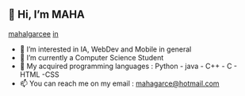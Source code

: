 ## 👋 Hi, I’m **MAHA**

[mahalgarcee](https://github.com/mahalgarcee) [in](https://www.linkedin.com/in/el-garce-maha-b96758206)
- 👀 I’m interested in IA, WebDev and Mobile in general
- 🌱 I’m currently a Computer Science Student
- 💞️ My acquired programming languages : Python - java - C++ - C - HTML -CSS 
- 📫 You can reach me on my email : mahagarce@hotmail.com

<!---
mahalgarcee/mahalgarcee is a ✨ special ✨ repository because its `README.md` (this file) appears on your GitHub profile.
You can click the Preview link to take a look at your changes.
--->
